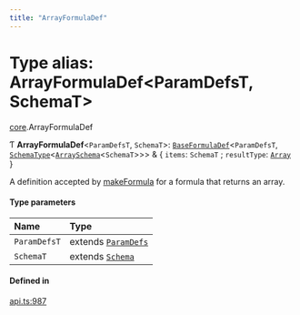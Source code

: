 ```yaml
---
title: "ArrayFormulaDef"
---
```

# Type alias: ArrayFormulaDef<ParamDefsT, SchemaT\>

[core](../modules/core.md).ArrayFormulaDef

Ƭ **ArrayFormulaDef**<`ParamDefsT`, `SchemaT`\>: [`BaseFormulaDef`](../interfaces/core.BaseFormulaDef.md)<`ParamDefsT`, [`SchemaType`](core.SchemaType.md)<[`ArraySchema`](../interfaces/core.ArraySchema.md)<`SchemaT`\>\>\> & { `items`: `SchemaT` ; `resultType`: [`Array`](../enums/core.ValueType.md#array)  }

A definition accepted by [makeFormula](../functions/core.makeFormula.md) for a formula that returns an array.

#### Type parameters

| Name | Type |
| :------ | :------ |
| `ParamDefsT` | extends [`ParamDefs`](core.ParamDefs.md) |
| `SchemaT` | extends [`Schema`](core.Schema.md) |

#### Defined in

[api.ts:987](https://github.com/coda/packs-sdk/blob/main/api.ts#L987)

